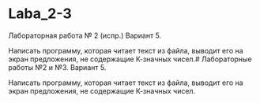 # Laba_2-3
Лабораторная работа № 2 (испр.)
Вариант 5.

Написать программу, которая читает текст из файла,
выводит его на экран предложения, не содержащие К-значных чисел.# Лабораторные работы №2 и №3.
Вариант 5.

Написать программу, которая читает текст из файла,
выводит его на экран предложения, не содержащие К-значных чисел.

